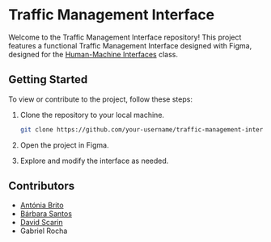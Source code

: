# Traffic Management Interface

Welcome to the Traffic Management Interface repository! This project features a functional Traffic Management Interface designed with Figma, designed for the [Human-Machine Interfaces](https://sigarra.up.pt/fcup/en/ucurr_geral.ficha_uc_view?pv_ocorrencia_id=529855) class.

## Getting Started

To view or contribute to the project, follow these steps:

1. Clone the repository to your local machine.
    ```bash
    git clone https://github.com/your-username/traffic-management-interface.git
    ```

2. Open the project in Figma.

3. Explore and modify the interface as needed.

## Contributors

- [Antónia Brito](https://github.com/Nia3324)
- [Bárbara Santos](https://github.com/barbara-san)
- [David Scarin](https://github.com/davidmscarin)
- Gabriel Rocha

